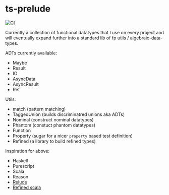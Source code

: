 # ts-prelude

[![CI](https://github.com/mattphillips/ts-prelude/actions/workflows/all.yaml/badge.svg)](https://github.com/mattphillips/ts-prelude/actions/workflows/all.yaml)

Currently a collection of functional datatypes that I use on every project and will eventually expand further into a standard lib of fp utils / algebraic-data-types.

ADTs currently available:

- Maybe
- Result
- IO
- AsyncData
- AsyncResult
- Ref

Utils:

- match (pattern matching)
- TaggedUnion (builds discriminatred unions aka ADTs)
- Nominal (construct nominal datatypes)
- Phantom (constuct phantom datatypes)
- Function
- Property (sugar for a nicer `property` based test definition)
- Refined (a library to build refined types)

Inspiration for above:

- Haskell
- Purescript
- Scala
- Reason
- [Relude](https://github.com/reazen/relude/)
- [Refined scala](https://github.com/fthomas/refined)
